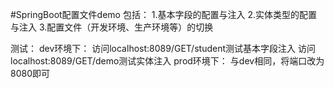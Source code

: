 #SpringBoot配置文件demo
包括：
  1.基本字段的配置与注入
  2.实体类型的配置与注入
  3.配置文件（开发环境、生产环境等）的切换
  
测试：
  dev环境下：
    访问localhost:8089/GET/student测试基本字段注入
    访问localhost:8089/GET/demo测试实体注入
  prod环境下：
    与dev相同，将端口改为8080即可
